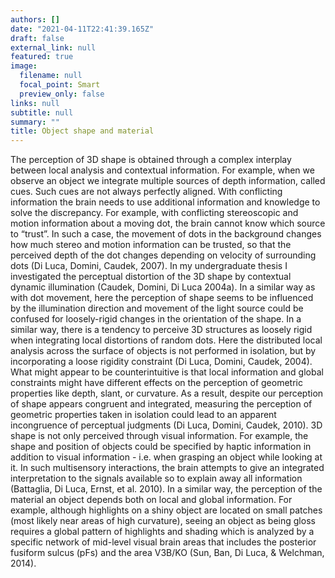 ```yaml
---
authors: []
date: "2021-04-11T22:41:39.165Z"
draft: false
external_link: null
featured: true
image:
  filename: null
  focal_point: Smart
  preview_only: false
links: null
subtitle: null
summary: ""
title: Object shape and material
---
```

The perception of 3D shape is obtained through a complex interplay between local analysis and contextual information. For example, when we observe an object we integrate multiple sources of depth information, called cues. Such cues are not always perfectly aligned. With conflicting information the brain needs to use additional information and knowledge to solve the discrepancy. For example, with conflicting stereoscopic and motion  information about a moving dot, the brain cannot know which source to “trust”. In such a case, the movement of dots in the background changes how much stereo and motion information can be trusted, so that the perceived depth of the dot changes depending on velocity of surrounding dots (Di Luca, Domini, Caudek, 2007). In my undergraduate thesis I investigated the perceptual distortion of the 3D shape by contextual dynamic illumination (Caudek, Domini, Di Luca 2004a). In a similar way as with dot movement, here the perception of shape seems to be influenced by the illumination direction and movement of the light source could be confused for loosely-rigid changes in the orientation of the shape. In a similar way, there is a tendency to perceive 3D structures as loosely rigid when integrating local distortions of random dots. Here the distributed local analysis across the surface of objects is not performed in isolation, but by incorporating a loose rigidity constraint (Di Luca, Domini, Caudek, 2004). What might appear to be counterintuitive is that local information and global constraints might have different effects on the perception of geometric properties like depth, slant, or curvature. As a result, despite our perception of shape appears congruent and integrated, measuring the perception of geometric properties taken  in isolation could lead to an apparent incongruence of perceptual judgments (Di Luca, Domini, Caudek, 2010).
3D shape is not only perceived through visual information. For example, the shape and position of objects could be specified by haptic information in addition to visual information - i.e. when grasping an object while looking at it. In such multisensory interactions, the brain attempts to give an integrated interpretation to the signals available so to explain away all information (Battaglia, Di Luca, Ernst, et al. 2010).
In a similar way, the perception of the material an object depends both on local and global information. For example, although highlights on a shiny object are located on small patches (most likely near areas of high curvature), seeing an object as being gloss requires a global pattern of highlights and shading which is analyzed by a specific network of mid-level visual brain areas that includes the posterior fusiform sulcus (pFs) and the area V3B/KO (Sun, Ban, Di Luca, & Welchman, 2014).
